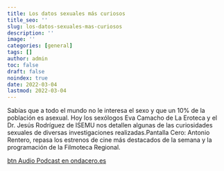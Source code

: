 ```yaml
---
title: Los datos sexuales más curiosos
title_seo: ''
slug: los-datos-sexuales-mas-curiosos
description: ''
image: ''
categories: [general]
tags: []
author: admin
toc: false
draft: false
noindex: true
date: 2022-03-04
lastmod: 2022-03-04
---
```

Sabías que a todo el mundo no le interesa el sexo y que un 10% de la
población es asexual. Hoy los sexólogos Eva Camacho de La Eroteca y el Dr.
Jesús Rodríguez de ISEMU nos detallen algunas de las curiosidades sexuales
de diversas investigaciones realizadas.Pantalla Cero: Antonio Rentero,
repasa los estrenos de cine más destacados de la semana y la programación de
la Filmoteca Regional.

[btn Audio Podcast en ondacero.es](https://www.ondacero.es/emisoras/murcia/murcia/audios-podcast/mas-de-uno/datos-sexuales-mas-curiosos_202203046222122b5bbac900016e3251.html)
